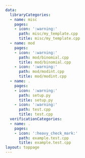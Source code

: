 ```yaml
---
data:
  libraryCategories:
  - name: misc
    pages:
    - icon: ':warning:'
      path: misc/my_template.cpp
      title: misc/my_template.cpp
  - name: mod
    pages:
    - icon: ':warning:'
      path: mod/binomial.cpp
      title: mod/binomial.cpp
    - icon: ':warning:'
      path: mod/modint.cpp
      title: mod/modint.cpp
  - name: .
    pages:
    - icon: ':warning:'
      path: setup.py
      title: setup.py
    - icon: ':warning:'
      path: test.cpp
      title: test.cpp
  verificationCategories:
  - name: .
    pages:
    - icon: ':heavy_check_mark:'
      path: example.test.cpp
      title: example.test.cpp
layout: toppage
---
```

